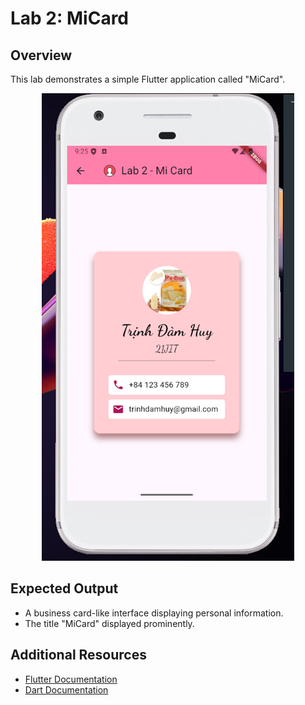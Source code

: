 # Lab 2: MiCard

## Overview

This lab demonstrates a simple Flutter application called "MiCard".

<p align="center">
  <img src="lab2.png" alt="MiCard">
</p>

## Expected Output

- A business card-like interface displaying personal information.
- The title "MiCard" displayed prominently.

## Additional Resources

- [Flutter Documentation](https://flutter.dev/docs)
- [Dart Documentation](https://dart.dev/guides)
